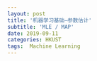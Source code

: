 ```yaml
---
layout: post
title: '机器学习基础—参数估计'
subtitle: 'MLE / MAP'
date: 2019-09-11
categories: HKUST
tags:  Machine Learning
---
```


<!--stackedit_data:
eyJoaXN0b3J5IjpbNTQyNjc2NDg2XX0=
-->